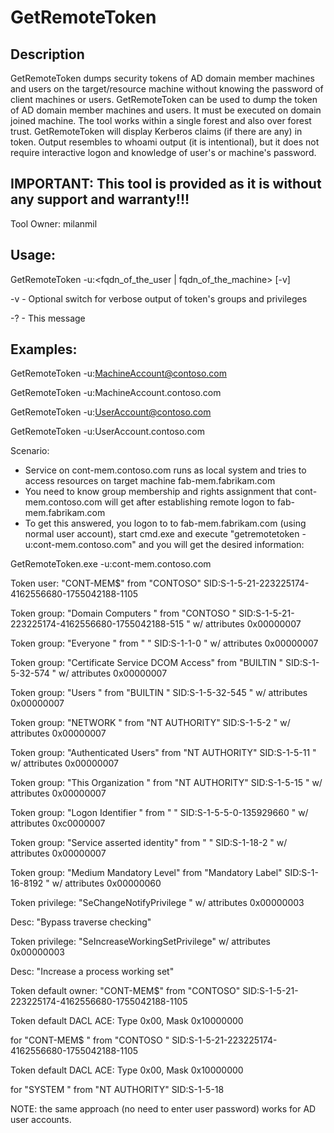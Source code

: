 # GetRemoteToken

## Description

GetRemoteToken dumps security tokens of AD domain member machines and users on the target/resource machine without knowing the password of client machines or users.
GetRemoteToken can be used to dump the token of AD domain member machines and users. It must be executed on domain joined machine.
The tool works within a single forest and also over forest trust.
GetRemoteToken will display Kerberos claims (if there are any) in token.
Output resembles to whoami output (it is intentional), but it does not require interactive logon and knowledge of user's or machine's password.


## IMPORTANT: This tool is provided as it is without any support and warranty!!!

Tool Owner: milanmil

## Usage:

 GetRemoteToken -u:<fqdn_of_the_user | fqdn_of_the_machine> [-v]

  -v            - Optional switch for verbose output of token's groups and privileges 

  -?            - This message

## Examples: 

  GetRemoteToken -u:MachineAccount@contoso.com

  GetRemoteToken -u:MachineAccount.contoso.com

  GetRemoteToken -u:UserAccount@contoso.com

  GetRemoteToken -u:UserAccount.contoso.com


Scenario:
- Service on cont-mem.contoso.com runs as local system and tries to access resources on target machine fab-mem.fabrikam.com
- You need to know group membership and rights assignment that cont-mem.contoso.com will get after establishing remote logon to fab-mem.fabrikam.com
- To get this answered, you logon to to fab-mem.fabrikam.com (using normal user account), start cmd.exe and execute "getremotetoken -u:cont-mem.contoso.com" and you will get the desired information: 

GetRemoteToken.exe -u:cont-mem.contoso.com

Token user: "CONT-MEM$" from "CONTOSO"   SID:S-1-5-21-223225174-4162556680-1755042188-1105

Token group: "Domain Computers  " from "CONTOSO     "   SID:S-1-5-21-223225174-4162556680-1755042188-515   " w/ attributes 0x00000007

Token group: "Everyone          " from "            "   SID:S-1-1-0   " w/ attributes 0x00000007

Token group: "Certificate Service DCOM Access" from "BUILTIN     "   SID:S-1-5-32-574   " w/ attributes 0x00000007

Token group: "Users             " from "BUILTIN     "   SID:S-1-5-32-545   " w/ attributes 0x00000007

Token group: "NETWORK           " from "NT AUTHORITY"   SID:S-1-5-2   " w/ attributes 0x00000007

Token group: "Authenticated Users" from "NT AUTHORITY"   SID:S-1-5-11   " w/ attributes 0x00000007

Token group: "This Organization " from "NT AUTHORITY"   SID:S-1-5-15   " w/ attributes 0x00000007

Token group: "Logon Identifier  " from "            "   SID:S-1-5-5-0-135929660   " w/ attributes 0xc0000007

Token group: "Service asserted identity" from "            "   SID:S-1-18-2   " w/ attributes 0x00000007

Token group: "Medium Mandatory Level" from "Mandatory Label"   SID:S-1-16-8192   " w/ attributes 0x00000060

Token privilege: "SeChangeNotifyPrivilege   " w/ attributes 0x00000003

Desc: "Bypass traverse checking"

Token privilege: "SeIncreaseWorkingSetPrivilege" w/ attributes 0x00000003

Desc: "Increase a process working set"

Token default owner: "CONT-MEM$" from "CONTOSO"   SID:S-1-5-21-223225174-4162556680-1755042188-1105

Token default DACL ACE: Type 0x00, Mask 0x10000000

for "CONT-MEM$         " from "CONTOSO     "   SID:S-1-5-21-223225174-4162556680-1755042188-1105

Token default DACL ACE: Type 0x00, Mask 0x10000000

for "SYSTEM            " from "NT AUTHORITY"   SID:S-1-5-18



NOTE: the same approach (no need to enter user password) works for AD user accounts.

